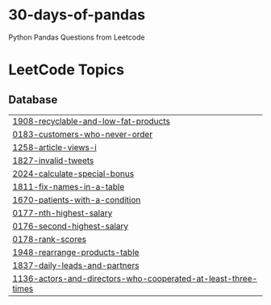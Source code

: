 # 30-days-of-pandas
Python Pandas Questions from Leetcode

<!---LeetCode Topics Start-->
# LeetCode Topics
## Database
|  |
| ------- |
| [1908-recyclable-and-low-fat-products](https://github.com/RBENJAMINFRANKLIN/30-days-of-pandas/tree/master/1908-recyclable-and-low-fat-products) |
| [0183-customers-who-never-order](https://github.com/RBENJAMINFRANKLIN/30-days-of-pandas/tree/master/0183-customers-who-never-order) |
| [1258-article-views-i](https://github.com/RBENJAMINFRANKLIN/30-days-of-pandas/tree/master/1258-article-views-i) |
| [1827-invalid-tweets](https://github.com/RBENJAMINFRANKLIN/30-days-of-pandas/tree/master/1827-invalid-tweets) |
| [2024-calculate-special-bonus](https://github.com/RBENJAMINFRANKLIN/30-days-of-pandas/tree/master/2024-calculate-special-bonus) |
| [1811-fix-names-in-a-table](https://github.com/RBENJAMINFRANKLIN/30-days-of-pandas/tree/master/1811-fix-names-in-a-table) |
| [1670-patients-with-a-condition](https://github.com/RBENJAMINFRANKLIN/30-days-of-pandas/tree/master/1670-patients-with-a-condition) |
| [0177-nth-highest-salary](https://github.com/RBENJAMINFRANKLIN/30-days-of-pandas/tree/master/0177-nth-highest-salary) |
| [0176-second-highest-salary](https://github.com/RBENJAMINFRANKLIN/30-days-of-pandas/tree/master/0176-second-highest-salary) |
| [0178-rank-scores](https://github.com/RBENJAMINFRANKLIN/30-days-of-pandas/tree/master/0178-rank-scores) |
| [1948-rearrange-products-table](https://github.com/RBENJAMINFRANKLIN/30-days-of-pandas/tree/master/1948-rearrange-products-table) |
| [1837-daily-leads-and-partners](https://github.com/RBENJAMINFRANKLIN/30-days-of-pandas/tree/master/1837-daily-leads-and-partners) |
| [1136-actors-and-directors-who-cooperated-at-least-three-times](https://github.com/RBENJAMINFRANKLIN/30-days-of-pandas/tree/master/1136-actors-and-directors-who-cooperated-at-least-three-times) |
<!---LeetCode Topics End-->